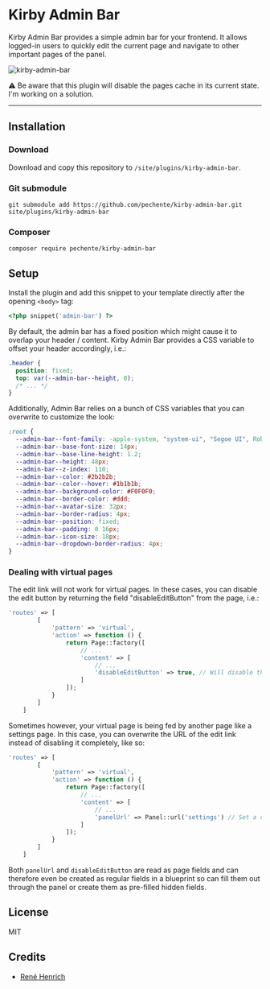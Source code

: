 # Kirby Admin Bar

Kirby Admin Bar provides a simple admin bar for your frontend. It allows logged-in users to quickly edit the current page and navigate to other important pages of the panel.

![kirby-admin-bar](https://github.com/user-attachments/assets/c1e31edd-81dc-441e-88af-ab9d2b718f93)

⚠️ Be aware that this plugin will disable the pages cache in its current state. I'm working on a solution.

****

## Installation

### Download

Download and copy this repository to `/site/plugins/kirby-admin-bar`.

### Git submodule

```
git submodule add https://github.com/pechente/kirby-admin-bar.git site/plugins/kirby-admin-bar
```

### Composer

```
composer require pechente/kirby-admin-bar
```

## Setup

Install the plugin and add this snippet to your template directly after the opening `<body>` tag:

```php
<?php snippet('admin-bar') ?>
```

By default, the admin bar has a fixed position which might cause it to overlap your header / content. Kirby Admin Bar provides a CSS variable to offset your header accordingly, i.e.:

```css
.header {
  position: fixed;
  top: var(--admin-bar--height, 0);
  /* ... */
}
```

Additionally, Admin Bar relies on a bunch of CSS variables that you can overwrite to customize the look:

```css
:root {
  --admin-bar--font-family: -apple-system, "system-ui", "Segoe UI", Roboto, Helvetica, Arial, sans-serif, "Apple Color Emoji", "Segoe UI Emoji", "Segoe UI Symbol";
  --admin-bar--base-font-size: 14px;
  --admin-bar--base-line-height: 1.2;
  --admin-bar--height: 48px;
  --admin-bar--z-index: 110;
  --admin-bar--color: #2b2b2b;
  --admin-bar--color--hover: #1b1b1b;
  --admin-bar--background-color: #F0F0F0;
  --admin-bar--border-color: #ddd;
  --admin-bar--avatar-size: 32px;
  --admin-bar--border-radius: 4px;
  --admin-bar--position: fixed;
  --admin-bar--padding: 0 16px;
  --admin-bar--icon-size: 18px;
  --admin-bar--dropdown-border-radius: 4px;
}
```

### Dealing with virtual pages

The edit link will not work for virtual pages. In these cases, you can disable the edit button by returning the field "disableEditButton" from the page, i.e.:

```php
'routes' => [
        [
            'pattern' => 'virtual',
            'action' => function () {
                return Page::factory([
                    // ...
                    'content' => [
                        // ...
                        'disableEditButton' => true, // Will disable the edit button
                    ]
                ]);
            }
        ]
    ]
```

Sometimes however, your virtual page is being fed by another page like a settings page. In this case, you can overwrite the URL of the edit link instead of disabling it completely, like so:

```php
'routes' => [
        [
            'pattern' => 'virtual',
            'action' => function () {
                return Page::factory([
                    // ...
                    'content' => [
                        // ...
                        'panelUrl' => Panel::url('settings') // Set a custom link here - could even be an external URL
                    ]
                ]);
            }
        ]
    ]
```

Both `panelUrl` and `disableEditButton` are read as page fields and can therefore even be created as regular fields in a blueprint so can fill them out through the panel or create them as pre-filled hidden fields.

## License

MIT

## Credits

- [René Henrich](https://github.com/ghost)
